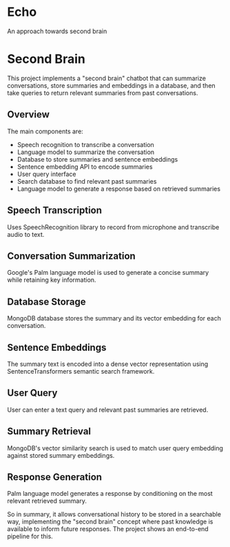 # Echo
An approach towards second brain


# Second Brain 

This project implements a "second brain" chatbot that can summarize conversations, store summaries and embeddings in a database, and then take queries to return relevant summaries from past conversations.

## Overview

The main components are:

- Speech recognition to transcribe a conversation
- Language model to summarize the conversation
- Database to store summaries and sentence embeddings  
- Sentence embedding API to encode summaries
- User query interface
- Search database to find relevant past summaries
- Language model to generate a response based on retrieved summaries

## Speech Transcription

Uses SpeechRecognition library to record from microphone and transcribe audio to text.

## Conversation Summarization 

Google's Palm language model is used to generate a concise summary while retaining key information.

## Database Storage

MongoDB database stores the summary and its vector embedding for each conversation.

## Sentence Embeddings

The summary text is encoded into a dense vector representation using SentenceTransformers semantic search framework.

## User Query

User can enter a text query and relevant past summaries are retrieved.

## Summary Retrieval

MongoDB's vector similarity search is used to match user query embedding against stored summary embeddings.

## Response Generation

Palm language model generates a response by conditioning on the most relevant retrieved summary.

So in summary, it allows conversational history to be stored in a searchable way, implementing the "second brain" concept where past knowledge is available to inform future responses. The project shows an end-to-end pipeline for this.
